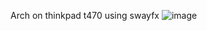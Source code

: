 Arch on thinkpad t470 using swayfx
![image](https://github.com/khamdany/Dotfiles/assets/30920568/cfe2b7e8-7ed6-4080-9336-26f24b136c84)
